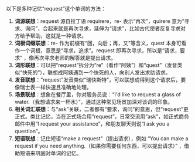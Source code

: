 以下是多种记忆“request”这个单词的方法：
1. **词源联想**：request 源自拉丁语 requirere，re- 表示“再次”，quirere 意为“寻求、询问”，合起来就是再次寻求，延伸为“请求”，比如古代使者反复寻求对方给予帮助，这就是一种请求。
2. **词根词缀联想**：re- 作为前缀有“回，向后；再，又”等含义，quest 本身可看作一个词根，意思是“寻求，追求”。request 即再次寻求，所以是“请求，要求” ，像再次寻求老师的解答就是提出请求。
3. **词形联想**：可以把“request”拆分为“re”（看作“阿姨”）和“quest”（发音类似“快死的”），联想成阿姨遇到一个快死的人，向别人发出求助请求。
4. **发音联想**：“request”发音类似“瑞快斯特”，可以联想成得到这个请求后，要像瑞士表一样快速且准确地处理。
5. **场景联想**：想象在餐厅里，你对服务员说：“I'd like to request a glass of water.（我想请求来一杯水）”，通过这种常见场景加深对该词的印象。
6. **相关词汇联想**：与“ask”关联，二者都有“要求，询问”的意思，但“request”更正式。类比记忆，当在正式场合用“request”，日常交流用“ask”，如正式商务邮件中用“I request your assistance”，和朋友聊天则说“I ask you a question”。
7. **短语联想**：记住短语“make a request”（提出请求），例如 “You can make a request if you need anything.（如果你需要任何东西，可以提出请求）” ，借助短语来巩固对单词的记忆。 